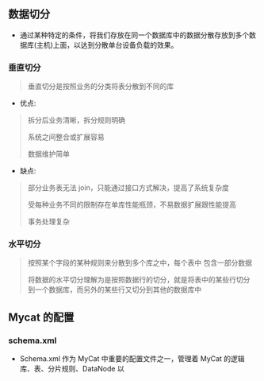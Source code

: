 ## 数据切分
+ 通过某种特定的条件，将我们存放在同一个数据库中的数据分散存放到多个数据库(主机)上面，以达到分散单台设备负载的效果。

### 垂直切分

> 垂直切分是按照业务的分类将表分散到不同的库
> 
+ 优点:
> 
> 拆分后业务清晰，拆分规则明确
> 
> 系统之间整合或扩展容易
> 
> 数据维护简单
> 
+ 缺点:
> 
> 部分业务表无法 join，只能通过接口方式解决，提高了系统复杂度
> 
> 受每种业务不同的限制存在单库性能瓶颈，不易数据扩展跟性能提高
> 
> 事务处理复杂
> 

### 水平切分

> 按照某个字段的某种规则来分散到多个库之中，每个表中 包含一部分数据
> 
> 将数据的水平切分理解为是按照数据行的切分，就是将表中的某些行切分 到一个数据库，而另外的某些行又切分到其他的数据库中
> 

## Mycat 的配置
### schema.xml
+ Schema.xml 作为 MyCat 中重要的配置文件之一，管理着 MyCat 的逻辑库、表、分片规则、DataNode 以


